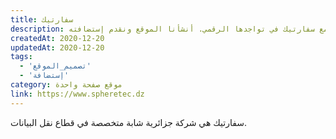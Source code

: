 ```yaml
---
title: سفارتيك
description: تعاونت يونيفارواب مع سفارتيك في تواجدها الرقمي. أنشأنا الموقع ونقدم إستضافته.
createdAt: 2020-12-20
updatedAt: 2020-12-20
tags:
  - 'تصميم_الموقع'
  - 'إستضافة'
category: موقع صفحة واحدة
link: https://www.spheretec.dz
---
```


سفارتيك هي شركة جزائرية شابة متخصصة في قطاع نقل البيانات.
